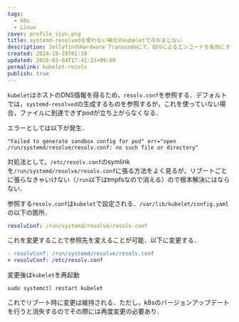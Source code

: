 ```yaml
---
tags:
  - k8s
  - Linux
cover: profile_icon.png
title: systemd-resolvedを使わない場合のkubeletでのおまじない
description: JellyfinのHardware Transcodeにて，QSVによるエンコードを有効にするとTranscodeを必要とする条件で再生に失敗する際の対処
created: 2024-10-19T01:39
updated: 2025-01-04T17:41:23+09:00
permalink: kubelet-resolv
publish: true
---
```

`kubelet`はホストのDNS情報を得るため，`resolv.conf`を参照する．デフォルトでは，`systemd-resolved`の生成するものを参照するが，これを使っていない場合，ファイルに到達できずpodが立ち上がらなくなる．

エラーとしては以下が発生．
```
"Failed to generate sandbox config for pod" err="open /run/systemd/resolve/resolv.conf: no such file or directory"
```

対処法として，`/etc/resolv.conf`のsymlinkを`/run/systemd/resolve/resolv.conf`に張る方法をよく見るが，リブートごとに張らなきゃいけない（`/run`以下はtmpfsなので消える）ので根本解決にはならない．

参照する`resolv.conf`は`kubelet`で設定される．`/var/lib/kubelet/config.yaml`の以下の箇所．
```yaml
resolvConf: /run/systemd/resolve/resolv.conf
```

これを変更することで参照先を変えることが可能．以下に変更する．
```diff
- resolvConf: /run/systemd/resolve/resolv.conf
+ resolvConf: /etc/resolv.conf
```

変更後は`kubelet`を再起動
```
sudo systemctl restart kubelet
```

これでリブート時に変更は維持される．ただし，k8sのバージョンアップデートを行うと消失するのでその際には再度変更の必要あり．

